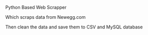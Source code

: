 Python Based Web Scrapper

Which scraps data from Newegg.com

Then clean the data and save them to CSV and MySQL database
